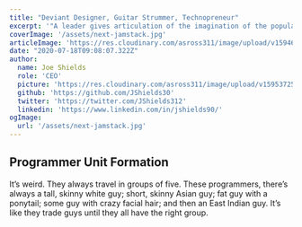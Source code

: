 ```yaml
---
title: "Deviant Designer, Guitar Strummer, Technopreneur"
excerpt: '"A leader gives articulation of the imagination of the population" - Jordan Peterson'
coverImage: '/assets/next-jamstack.jpg'
articleImage: 'https://res.cloudinary.com/asross311/image/upload/v1594605276/ASR_Assets/Peter-Lik-Chicago_zamhq1.webp'
date: "2020-07-18T09:08:07.322Z"
author:
  name: Joe Shields
  role: 'CEO'
  picture: 'https://res.cloudinary.com/asross311/image/upload/v1595372546/ASR_Assets/joe_hkm4dv.jpg'
  github: 'https://github.com/JShields30'
  twitter: 'https://twitter.com/JShields312'
  linkedin: 'https://www.linkedin.com/in/jshields90/'
ogImage:
  url: '/assets/next-jamstack.jpg'
---
```


## Programmer Unit Formation

It’s weird. They always travel in groups of five. These programmers, there’s always a tall, skinny white guy; short, skinny Asian guy; fat guy with a ponytail; some guy with crazy facial hair; and then an East Indian guy. It’s like they trade guys until they all have the right group.
